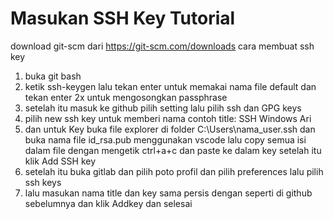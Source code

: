 # Masukan SSH Key Tutorial
download git-scm dari https://git-scm.com/downloads
cara membuat ssh key
1. buka git bash
2. ketik ssh-keygen lalu tekan enter untuk memakai nama file default dan tekan enter 2x untuk mengosongkan passphrase
3. setelah itu masuk ke github pilih setting lalu pilih ssh dan GPG keys
4. pilih new ssh key untuk memberi nama contoh title: SSH Windows Ari 
5. dan untuk Key buka file explorer di folder C:\Users\nama_user\.ssh dan buka nama file id_rsa.pub menggunakan vscode 
   lalu copy semua isi dalam file dengan mengetik ctrl+a+c dan paste ke dalam key setelah itu klik Add SSH key
6. setelah itu buka gitlab dan pilih poto profil dan pilih preferences lalu pilih ssh keys
7. lalu masukan nama title dan key sama persis dengan seperti di github sebelumnya dan klik Addkey dan selesai
